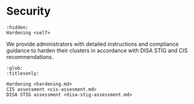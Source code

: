 # Security

```{toctree}
:hidden:
Hardening <self>
```

We provide administrators with detailed instructions and compliance guidance to
harden their clusters in accordance with DISA STIG and CIS recommendations.

```{toctree}
:glob:
:titlesonly:

Hardening <hardening.md>
CIS assessment <cis-assesment.md>
DISA STIG assessment <disa-stig-assessment.md>
```
